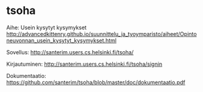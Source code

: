 # tsoha

Aihe: Usein kysytyt kysymykset
http://advancedkittenry.github.io/suunnittelu_ja_tyoymparisto/aiheet/Opintoneuvonnan_usein_kysytyt_kysymykset.html

Sovellus:
http://santerim.users.cs.helsinki.fi/tsoha/

Kirjautuminen:
http://santerim.users.cs.helsinki.fi/tsoha/signin

Dokumentaatio:
https://github.com/santerim/tsoha/blob/master/doc/dokumentaatio.pdf
